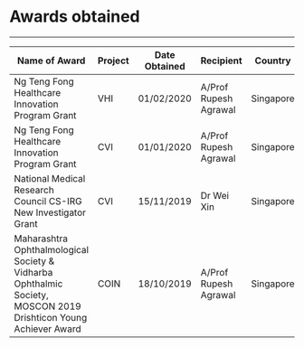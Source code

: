 # Awards obtained

---


| Name of Award | Project | Date Obtained |Recipient|Country|
| ------ | ------ | ------ | ------ | ------ | 
|Ng Teng Fong Healthcare Innovation Program Grant|VHI|01/02/2020|A/Prof Rupesh Agrawal|Singapore|
|Ng Teng Fong Healthcare Innovation Program Grant|CVI|01/01/2020|A/Prof Rupesh Agrawal|Singapore|
|National Medical Research Council CS-IRG New Investigator Grant|CVI|15/11/2019|Dr Wei Xin|Singapore|
|Maharashtra Ophthalmological Society & Vidharba Ophthalmic Society, MOSCON 2019 Drishticon Young Achiever Award|COIN|18/10/2019|A/Prof Rupesh Agrawal|Singapore|


<br>



